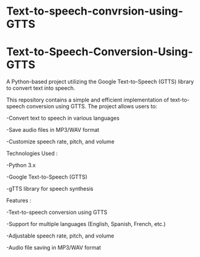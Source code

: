 # Text-to-speech-convrsion-using-GTTS
# Text-to-Speech-Conversion-Using-GTTS

A Python-based project utilizing the Google Text-to-Speech (GTTS) library to convert text into speech.

 This repository contains a simple and efficient implementation of text-to-speech conversion using GTTS. The project allows users to:

 -Convert text to speech in various languages
 
 -Save audio files in MP3/WAV format
 
 -Customize speech rate, pitch, and volume
 
 Technologies Used :
 
-Python 3.x

-Google Text-to-Speech (GTTS) 

-gTTS library for speech synthesis

Features :

-Text-to-speech conversion using GTTS

-Support for multiple languages (English, Spanish, French, etc.)

-Adjustable speech rate, pitch, and volume

-Audio file saving in MP3/WAV format
